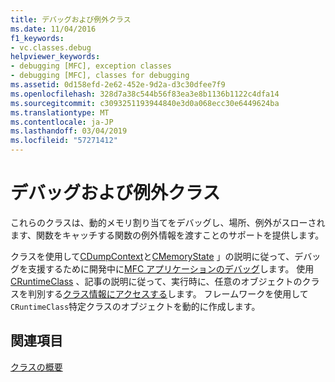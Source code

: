 ```yaml
---
title: デバッグおよび例外クラス
ms.date: 11/04/2016
f1_keywords:
- vc.classes.debug
helpviewer_keywords:
- debugging [MFC], exception classes
- debugging [MFC], classes for debugging
ms.assetid: 0d158efd-2e62-452e-9d2a-d3c30dfee7f9
ms.openlocfilehash: 328d7a38c544b56f83ea3e8b1136b1122c4dfa14
ms.sourcegitcommit: c3093251193944840e3d0a068ecc30e6449624ba
ms.translationtype: MT
ms.contentlocale: ja-JP
ms.lasthandoff: 03/04/2019
ms.locfileid: "57271412"
---
```

# <a name="debugging-and-exception-classes"></a>デバッグおよび例外クラス

これらのクラスは、動的メモリ割り当てをデバッグし、場所、例外がスローされます、関数をキャッチする関数の例外情報を渡すことのサポートを提供します。

クラスを使用して[CDumpContext](../mfc/reference/cdumpcontext-class.md)と[CMemoryState](../mfc/reference/cmemorystate-structure.md) 」の説明に従って、デバッグを支援するために開発中に[MFC アプリケーションのデバッグ](/visualstudio/debugger/mfc-debugging-techniques)します。 使用[CRuntimeClass](../mfc/reference/cruntimeclass-structure.md) 、記事の説明に従って、実行時に、任意のオブジェクトのクラスを判別する[クラス情報にアクセスする](../mfc/accessing-run-time-class-information.md)します。 フレームワークを使用して`CRuntimeClass`特定クラスのオブジェクトを動的に作成します。

## <a name="see-also"></a>関連項目

[クラスの概要](../mfc/class-library-overview.md)
